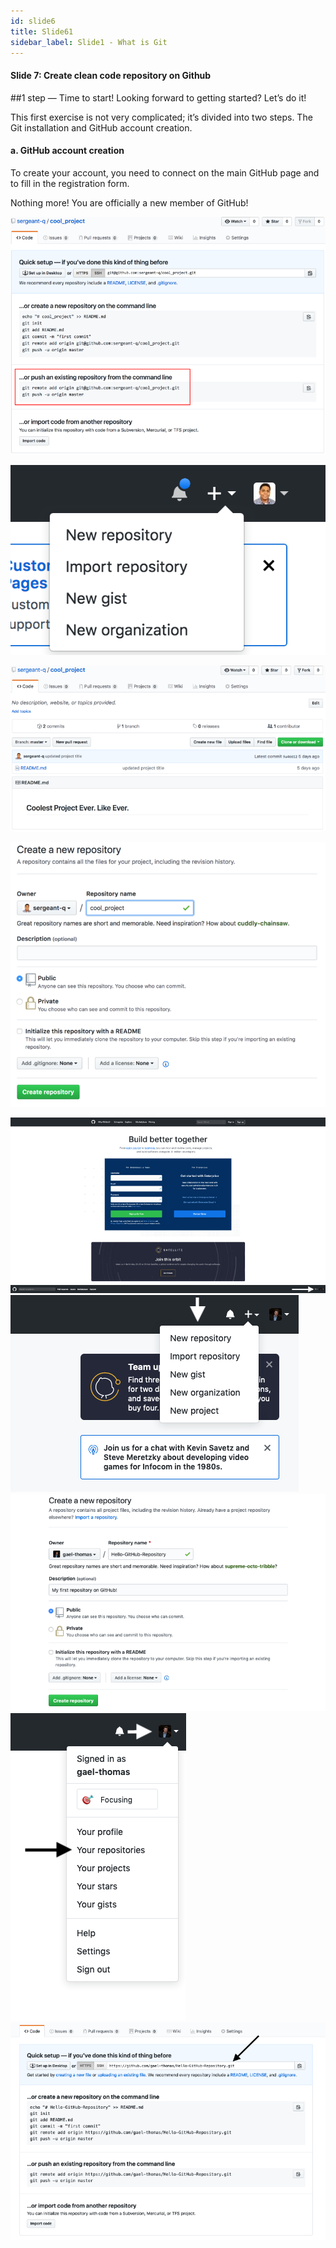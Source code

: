 ```yaml
---
id: slide6
title: Slide61
sidebar_label: Slide1 - What is Git
---
```


#### Slide 7: Create clean code repository on Github

##1 step — Time to start!
Looking forward to getting started? Let’s do it!

This first exercise is not very complicated; it’s divided into two steps. The Git installation and GitHub account creation.

#### a. GitHub account creation

To create your account, you need to connect on the main GitHub page and to fill in the registration form.

Nothing more! You are officially a new member of GitHub!

![xxx](https://github.com/ChickenKyiv/awesome-git-article/blob/master/img/01-created-repository-help.png)

![xxx](https://github.com/ChickenKyiv/awesome-git-article/blob/master/img/02-github-new-repository-dropdown.png)

![xxx](https://github.com/ChickenKyiv/awesome-git-article/blob/master/img/04-github-empty-repository.png)

![xxx](https://github.com/ChickenKyiv/awesome-git-article/blob/master/img/06-create-new-repository-form.png)


![xxx](https://github.com/ChickenKyiv/awesome-git-article/blob/master/img/b-02-github-signin.png)
![xxx](https://github.com/ChickenKyiv/awesome-git-article/blob/master/img/b-03-new-repo-drowpdown.png)
![xxx](https://github.com/ChickenKyiv/awesome-git-article/blob/master/img/b-04-new-repository-dropdown.png)
![xxx](https://github.com/ChickenKyiv/awesome-git-article/blob/master/img/b-05-new-repo-form.png)
![xxx](https://github.com/ChickenKyiv/awesome-git-article/blob/master/img/b-06-profile-dropdown.png)
![xxx](https://github.com/ChickenKyiv/awesome-git-article/blob/master/img/b-07-empty-repository.png)

